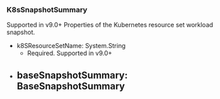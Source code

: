 ### K8sSnapshotSummary
Supported in v9.0+
  Properties of the Kubernetes resource set workload snapshot.

- k8SResourceSetName: System.String
  - Required. Supported in v9.0+
- baseSnapshotSummary: BaseSnapshotSummary
  - 
